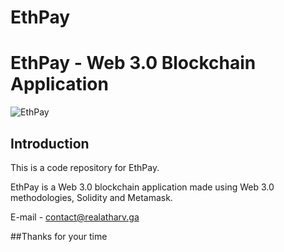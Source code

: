 # EthPay
# EthPay - Web 3.0 Blockchain Application
![EthPay](https://cdn.discordapp.com/attachments/839510190453424171/943135561386975253/Capture.PNG)

## Introduction
This is a code repository for EthPay.

EthPay is a Web 3.0 blockchain application made using Web 3.0 methodologies, Solidity and Metamask.


E-mail - contact@realatharv.ga

##Thanks for your time
